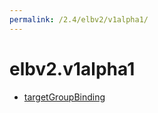 ```yaml
---
permalink: /2.4/elbv2/v1alpha1/
---
```


# elbv2.v1alpha1



* [targetGroupBinding](targetGroupBinding.md)